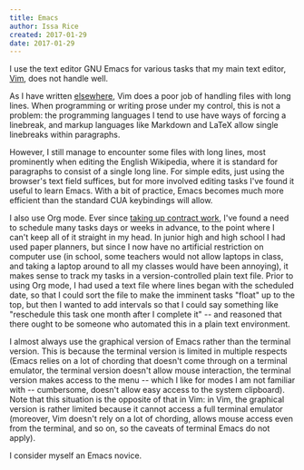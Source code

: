 ```yaml
---
title: Emacs
author: Issa Rice
created: 2017-01-29
date: 2017-01-29
---
```


I use the text editor GNU Emacs for various tasks that my main text editor,
[Vim](wiki/vim.md), does not handle well.

As I have written [elsewhere](http://vim.wikia.com/wiki/Working_with_long_lines?useskin=monobook),
Vim does a poor job of handling files with long lines.
When programming or writing prose under my control, this is not a problem:
the programming languages I tend to use have ways of forcing a linebreak, and
markup languages like Markdown and LaTeX allow single linebreaks within
paragraphs.

However, I still manage to encounter some files with long lines, most prominently
when editing the English Wikipedia, where it is standard for paragraphs to consist
of a single long line.
For simple edits, just using the browser's text field suffices, but for more involved
editing tasks I've found it useful to learn Emacs.
With a bit of practice, Emacs becomes much more efficient than the standard CUA
keybindings will allow.

I also use Org mode.
Ever since [taking up contract
work](https://contractwork.vipulnaik.com/worker.php?worker=Issa+Rice),
I've found a need to schedule many tasks days or weeks in advance, to
the point where I can't keep all of it straight in my head.
In junior high and high school I had used paper planners, but since
I now have no artificial restriction on computer use
(in school, some teachers would not allow laptops in class, and taking a laptop
around to all my classes would have been annoying), it makes sense to
track my tasks in a version-controlled plain text file.
Prior to using Org mode, I had used a text file where lines began with the
scheduled date, so that I could sort the file to make the imminent tasks
"float" up to the top, but then I wanted to add intervals so that I could say
something like "reschedule this task one month after I complete it" -- and
reasoned that there ought to be someone who automated this in a plain text
environment.

I almost always use the graphical version of Emacs rather than the terminal
version.
This is because the terminal version is limited in multiple respects (Emacs
relies on a lot of chording that doesn't come through on a terminal emulator,
the terminal version doesn't allow mouse interaction, the terminal version
makes access to the menu -- which I like for modes I am not familiar with --
cumbersome, doesn't allow easy access to the system clipboard).
Note that this situation is the opposite of that in Vim: in Vim, the graphical
version is rather limited because it cannot access a full terminal emulator
(moreover, Vim doesn't rely on a lot of chording, allows mouse access even from
the terminal, and so on, so the caveats of terminal Emacs do not apply).

I consider myself an Emacs novice.
